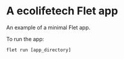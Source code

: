 # A ecolifetech Flet app

An example of a minimal Flet app.

To run the app:

```
flet run [app_directory]
```